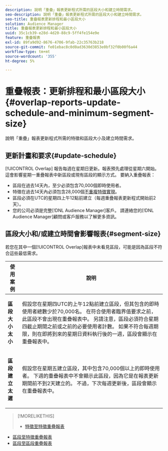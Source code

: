 ```yaml
---
description: 說明「重疊」報表更新程式所需的區段大小和建立時間需求。
seo-description: 說明「重疊」報表更新程式所需的區段大小和建立時間需求。
seo-title: 重疊報表更新排程和最小區段大小
solution: Audience Manager
title: 重疊報表更新排程和最小區段大小
uuid: 35c1cb39-e28d-4d20-88c9-5ff4fe154e9e
feature: 重疊報表
exl-id: 89fa9d92-8676-4706-9fab-22c35763b218
source-git-commit: fe01ebac8c0d0ad3630d3853e0bf32f0b00f6a44
workflow-type: tm+mt
source-wordcount: '355'
ht-degree: 5%

---
```


# 重疊報表：更新排程和最小區段大小{#overlap-reports-update-schedule-and-minimum-segment-size}

說明「重疊」報表更新程式所需的特徵和區段大小及建立時間需求。

## 更新計畫和要求{#update-schedule}

[!UICONTROL Overlap] 報告每週在星期日更新。報表預先處理從星期六開始。 這會影響星期一重疊報表中新區段或現有區段的顯示方式。 要納入重疊報表：

* 區段在過去14天內，至少必須包含70,000個即時使用者。
* 特徵在過去14天內必須包含28,000個[不重複特徵實現](/help/using/features/traits/trait-and-segment-qualification-reference.md)。
* 區段必須在UTC的星期四上午12點前建立（每週重疊報表更新程式開始前2天）。
* 您的公司必須是完整[!DNL Audience Manager]客戶。 請連絡您的[!DNL Audience Manager]顧問或客戶服務以了解更多資訊。

## 區段大小和/或建立時間會影響報表{#segment-size}

若您在其中一個[!UICONTROL Overlap]報表中未看見區段，可能是因為區段不符合這些最低需求。

<table id="table_BE2937C1FA314BBDBD1D026321D6E6B1"> 
 <thead> 
  <tr> 
   <th colname="col1" class="entry"> 使用案例 </th> 
   <th colname="col2" class="entry"> 說明 </th> 
  </tr> 
 </thead>
 <tbody> 
  <tr> 
   <td colname="col1"> <p> <b>區段大小太小</b> </p> </td> 
   <td colname="col2"> <p>假設您在星期四UTC的上午12點前建立區段，但其包含的即時使用者總數少於70,000名。 在符合使用者臨界值要求之前，此區段不會出現在<span class="wintitle">重疊報表</span>中。 另請注意，區段必須符合星期四截止期間之前或之前的必要使用者計數。 如果不符合每週期限，則在即將到來的星期日資料執行後的一週，區段會顯示在<span class="wintitle">重疊報表</span>中。 </p> </td> 
  </tr> 
  <tr> 
   <td colname="col1"> <p> <b>區段建立太遲</b> </p> </td> 
   <td colname="col2"> <p>假設您在星期五建立區段，其中包含70,000個以上的即時使用者。 下週的<span class="wintitle">重疊報表</span>中不會顯示此區段，因為它是在報表更新期間前不到2天建立的。 不過，下次每週更新後，區段會顯示在<span class="wintitle">重疊報表</span>中。 </p> </td> 
  </tr> 
 </tbody> 
</table>

>[!MORELIKETHIS]
>
>* [特徵至特徵重疊報表](../../reporting/dynamic-reports/trait-trait-overlap-report.md#trait-to-trait-overlap-report)
* [區段至特徵重疊報表](../../reporting/dynamic-reports/segment-trait-overlap-report.md)
* [區段至區段重疊報表](../../reporting/dynamic-reports/segment-segment-overlap-report.md)

